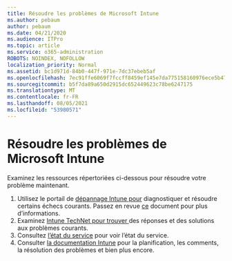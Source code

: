 ```yaml
---
title: Résoudre les problèmes de Microsoft Intune
ms.author: pebaum
author: pebaum
ms.date: 04/21/2020
ms.audience: ITPro
ms.topic: article
ms.service: o365-administration
ROBOTS: NOINDEX, NOFOLLOW
localization_priority: Normal
ms.assetid: bc1d971d-84b0-447f-971e-7dc37ebeb5af
ms.openlocfilehash: 7ec91ffe6069f7fccff8459ef145e7da775158160976ece5b4745499ac5e1fa6
ms.sourcegitcommit: b5f7da89a650d2915dc652449623c78be6247175
ms.translationtype: MT
ms.contentlocale: fr-FR
ms.lasthandoff: 08/05/2021
ms.locfileid: "53980571"
---
```

# <a name="troubleshoot-issues-with-microsoft-intune"></a>Résoudre les problèmes de Microsoft Intune

Examinez les ressources répertoriées ci-dessous pour résoudre votre problème maintenant.
  
1. Utilisez le portail de [dépannage Intune pour](https://devicemanagement.microsoft.com/#blade/Microsoft_Intune_DeviceSettings/TroubleshootBlade) diagnostiquer et résoudre certains échecs courants. Passez en revue [ce](https://docs.microsoft.com/intune/help-desk-operators) document pour plus d’informations.  
2. Examinez [Intune TechNet pour trouver ](https://social.technet.microsoft.com/forums/home?forum=microsoftintuneprod)des réponses et des solutions aux problèmes courants.  
3. Consultez [l’état du service](https://portal.office.com/AdminPortal/Home#/servicehealth) pour voir l’état du service.   
4. Consulter [la documentation Intune](https://docs.microsoft.com/intune/) pour la planification, les comments, la résolution des problèmes et bien plus encore. 